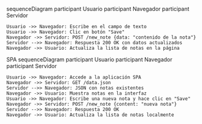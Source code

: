 sequenceDiagram
    participant Usuario
    participant Navegador
    participant Servidor

    Usuario ->> Navegador: Escribe en el campo de texto
    Usuario ->> Navegador: Clic en botón "Save"
    Navegador ->> Servidor: POST /new_note {data: "contenido de la nota"}
    Servidor -->> Navegador: Respuesta 200 OK con datos actualizados
    Navegador ->> Usuario: Actualiza la lista de notas en la página


SPA
sequenceDiagram
    participant Usuario
    participant Navegador
    participant Servidor

    Usuario ->> Navegador: Accede a la aplicación SPA
    Navegador ->> Servidor: GET /data.json
    Servidor -->> Navegador: JSON con notas existentes
    Navegador ->> Usuario: Muestra notas en la interfaz
    Usuario ->> Navegador: Escribe una nueva nota y hace clic en "Save"
    Navegador ->> Servidor: POST /new_note {content: "nueva nota"}
    Servidor -->> Navegador: Respuesta 200 OK
    Navegador ->> Usuario: Actualiza la lista de notas localmente
